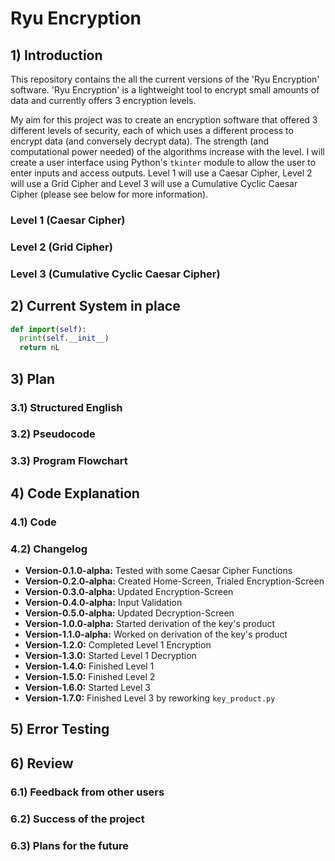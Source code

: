 
# Ryu Encryption

## 1) Introduction
This repository contains the all the current versions of the 'Ryu Encryption' software. 'Ryu Encryption' is a lightweight tool to encrypt small amounts of data and currently offers 3 encryption levels.

My aim for this project was to create an encryption software that offered 3 different levels of security, each of which uses a different process to encrypt data (and conversely decrypt data). The strength (and computational power needed) of the algorithms increase with the level. I will create a user interface using Python's `tkinter` module to allow the user to enter inputs and access outputs. Level 1 will use a Caesar Cipher, Level 2 will use a Grid Cipher and Level 3 will use a Cumulative Cyclic Caesar Cipher (please see below for more information).

### Level 1 (Caesar Cipher)
### Level 2 (Grid Cipher)
### Level 3 (Cumulative Cyclic Caesar Cipher)


## 2) Current System in place
```python
def import(self):
  print(self.__init__)
  return nL
```

## 3) Plan
### 3.1) Structured English
### 3.2) Pseudocode
### 3.3) Program Flowchart

## 4) Code Explanation
### 4.1) Code
### 4.2) Changelog
- **Version-0.1.0-alpha:** Tested with some Caesar Cipher Functions
- **Version-0.2.0-alpha:** Created Home-Screen, Trialed Encryption-Screen
- **Version-0.3.0-alpha:** Updated Encryption-Screen
- **Version-0.4.0-alpha:** Input Validation
- **Version-0.5.0-alpha:** Updated Decryption-Screen
- **Version-1.0.0-alpha:** Started derivation of the key's product
- **Version-1.1.0-alpha:** Worked on derivation of the key's product
- **Version-1.2.0:** Completed Level 1 Encryption
- **Version-1.3.0:** Started Level 1 Decryption
- **Version-1.4.0:** Finished Level 1
- **Version-1.5.0:** Finished Level 2
- **Version-1.6.0:** Started Level 3
- **Version-1.7.0:** Finished Level 3 by reworking `key_product.py`

## 5) Error Testing

## 6) Review
### 6.1) Feedback from other users
### 6.2) Success of the project
### 6.3) Plans for the future
